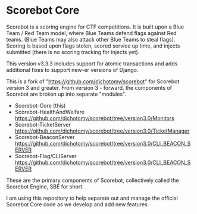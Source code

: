 # Scorebot Core

Scorebot is a scoring engine for CTF competitions.
It is built upon a Blue Team / Red Team model, where Blue Teams defend flags against Red teams. (Blue Teams may also attack other Blue Teams to steal flags).
Scoring is based upon flags stolen, scored service up time, and injects submitted (there is no scoring tracking for injects yet).

This version v3.3.3 includes support for atomic transactions and adds additional fixes to support new-er versions of Django.

This is a fork of "https://github.com/dichotomy/scorebot" for Scorebot version 3 and greater.
From version 3 - forward, the components of Scorebot are broken up into separate "modules".

- Scorebot-Core  (this)
- Scorebot-HealthAndWelfare https://github.com/dichotomy/scorebot/tree/version3.0/Monitors
- Scorebot-TicketServer https://github.com/dichotomy/scorebot/tree/version3.0/TicketManager
- Scorebot-BeaconServer https://github.com/dichotomy/scorebot/tree/version3.0/CLI_BEACON_SERVER
- Socrebot-Flag/CLIServer https://github.com/dichotomy/scorebot/tree/version3.0/CLI_BEACON_SERVER

These are the primary components of Scorebot, collectively called the Scorebot Engine, SBE for short.

I am using this repository to help separate out and manage the official Scorebot Core code as we develop and add new features.
